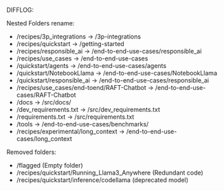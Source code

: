 DIFFLOG:

Nested Folders rename:
- /recipes/3p_integrations -> /3p-integrations
- /recipes/quickstart -> /getting-started
- /recipes/responsible_ai -> /end-to-end-use-cases/responsible_ai
- /recipes/use_cases -> /end-to-end-use-cases
- /quickstart/agents -> /end-to-end-use-cases/agents 
- /quickstart/NotebookLlama -> /end-to-end-use-cases/NotebookLlama
- /quickstart/responsible_ai -> /end-to-end-use-cases/responsible_ai
- /recipes/use_cases/end-toend/RAFT-Chatbot -> /end-to-end-use-cases/RAFT-Chatbot
- /docs -> /src/docs/
- /dev_requirements.txt -> /src/dev_requirements.txt
- /requirements.txt -> /src/requirements.txt
- /tools -> /end-to-end-use-cases/benchmarks/ 
- /recipes/experimental/long_context -> /end-to-end-use-cases/long_context


Removed folders:
- /flagged (Empty folder)
- /recipes/quickstart/Running_Llama3_Anywhere (Redundant code)
- /recipes/quickstart/inference/codellama (deprecated model)

